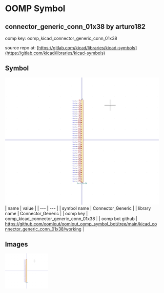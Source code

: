 # OOMP Symbol  
## connector_generic_conn_01x38  by arturo182  
  
oomp key: oomp_kicad_connector_generic_conn_01x38  
  
source repo at: [https://gitlab.com/kicad/libraries/kicad-symbols](https://gitlab.com/kicad/libraries/kicad-symbols)  
## Symbol  
  
[![working.png](working_600.png)](working.png)  
| name | value | 
| --- | --- | 
| symbol name | Connector_Generic | 
| library name | Connector_Generic | 
| oomp key | oomp_kicad_connector_generic_conn_01x38 | 
| oomp bot github | https://github.com/oomlout/oomlout_oomp_symbol_bot/tree/main/kicad_connector_generic_conn_01x38/working | 
## Images  
  
[![working.png](working_140.png)](working.png)  

